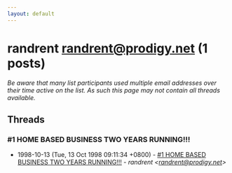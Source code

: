 ```yaml
---
layout: default
---
```


# randrent <randrent@prodigy.net> (1 posts)

_Be aware that many list participants used multiple email addresses over their time active on the list. As such this page may not contain all threads available._

## Threads

### #1 HOME BASED BUSINESS TWO YEARS RUNNING!!!
+ 1998-10-13 (Tue, 13 Oct 1998 09:11:34 +0800) - [#1 HOME BASED BUSINESS TWO YEARS RUNNING!!!](/archive/1998/10/226635c0556ea7dfbfdc94b2f2e24e870d42f79230df7fefc2e54a6f6b6ac0eb) - _randrent \<randrent@prodigy.net\>_


